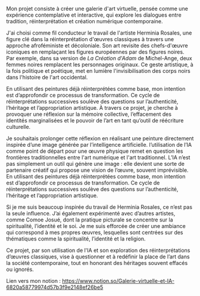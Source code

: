 Mon projet consiste à créer une galerie d'art virtuelle, pensée comme une expérience contemplative et interactive, qui explore les dialogues entre tradition, réinterprétation et création numérique contemporaine.

J'ai choisi comme fil conducteur le travail de l'artiste Herminia Rosales, une figure clé dans la réinterprétation d'œuvres classiques à travers une approche afroféministe et décoloniale. Son art revisite des chefs-d'œuvre iconiques en remplaçant les figures européennes par des figures noires. Par exemple, dans sa version de *La Création d'Adam* de Michel-Ange, deux femmes noires remplacent les personnages originaux. Ce geste artistique, à la fois politique et poétique, met en lumière l'invisibilisation des corps noirs dans l'histoire de l'art occidental.

En utilisant des peintures déjà réinterprétées comme base, mon intention est d’approfondir ce processus de transformation. Ce cycle de réinterprétations successives soulève des questions sur l’authenticité, l’héritage et l’appropriation artistique. À travers ce projet, je cherche à provoquer une réflexion sur la mémoire collective, l’effacement des identités marginalisées et le pouvoir de l’art en tant qu’outil de réécriture culturelle.

Je souhaitais prolonger cette réflexion en réalisant une peinture directement inspirée d’une image générée par l’intelligence artificielle.   l’utilisation de l’IA comme point de départ pour une œuvre physique remet en question les frontières traditionnelles entre l'art numérique et l'art traditionnel. L’IA n’est pas simplement un outil qui génère une image : elle devient une sorte de partenaire créatif qui propose une vision de l’œuvre, souvent imprévisible. En utilisant des peintures déjà réinterprétées comme base, mon intention est d’approfondir ce processus de transformation. Ce cycle de réinterprétations successives soulève des questions sur l’authenticité, l’héritage et l’appropriation artistique.

Si je me suis beaucoup inspirée du travail de Herminia Rosales, ce n’est pas la seule influence. J’ai également expérimenté avec d’autres artistes, comme Comoe Josué, dont la pratique picturale se concentre sur la spiritualité, l’identité et le soi. Je me suis efforcée de créer une ambiance qui correspond à mes propres œuvres, lesquelles sont centrées sur des thématiques comme la spiritualité, l’identité et la religion.

Ce projet, par son utilisation de l'IA et son exploration des réinterprétations d’œuvres classiques, vise à questionner et à redéfinir la place de l’art dans la société contemporaine, tout en honorant des héritages souvent effacés ou ignorés.

Lien vers mon notion : https://www.notion.so/Galerie-virtuelle-et-IA-6820a58779974d57b3f9e2148ef26be5
